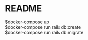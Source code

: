 # README


$docker-compose up  
$docker-compose run rails db:create  
$docker-compose run rails db:migrate  
